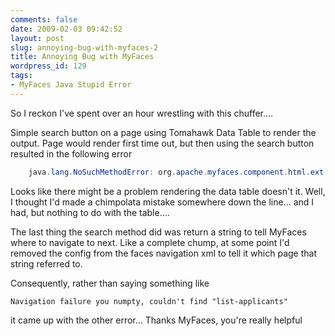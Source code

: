 ```yaml
---
comments: false
date: 2009-02-03 09:42:52
layout: post
slug: annoying-bug-with-myfaces-2
title: Annoying Bug with MyFaces
wordpress_id: 129
tags:
- MyFaces Java Stupid Error
---
```


So I reckon I've spent over an hour wrestling with this chuffer....

Simple search button on a page using Tomahawk Data Table to render the output. Page would render first time out, but then using the search button resulted in the following error

   
``` java 
    java.lang.NoSuchMethodError: org.apache.myfaces.component.html.ext.HtmlDataTable.refresh(Ljavax/faces/context/FacesContext;)
``` 


Looks like there might be a problem rendering the data table doesn't it. Well, I thought I'd made a chimpolata mistake somewhere down the line... and I had, but nothing to do with the table....

The last thing the search method did was return a string to tell MyFaces where to navigate to next. Like a complete chump, at some point I'd removed the config from the faces navigation xml to tell it which page that string referred to.

Consequently, rather than saying something like

    
    Navigation failure you numpty, couldn't find "list-applicants"


it came up with the other error... Thanks MyFaces, you're really helpful







